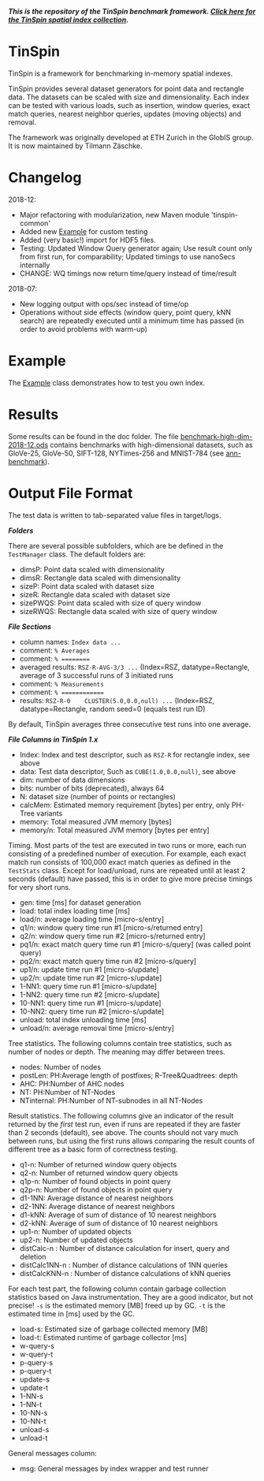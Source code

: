 **_This is the repository of the TinSpin benchmark framework. [Click here for the TinSpin spatial index collection](https://github.com/tzaeschke/tinspin-indexes)._**

# TinSpin

TinSpin is a framework for benchmarking in-memory spatial indexes. 

TinSpin provides several dataset generators for point data and rectangle data. The datasets can be scaled with size and dimensionality. Each index can be tested with various loads, such as insertion, window queries, exact match queries, nearest neighbor queries, updates (moving objects) and removal. 

The framework was originally developed at ETH Zurich in the GlobIS group. It is now maintained by Tilmann Zäschke.

# Changelog

2018-12: 
 * Major refactoring with modularization, new Maven module 'tinspin-common'
 * Added new [Example](src/main/java/ch/ethz/globis/tinspin/Example.java) for custom testing
 * Added (very basic!) import for HDF5 files.
 * Testing: Updated Window Query generator again; Use result count only from first run, for comparability; Updated timings to use nanoSecs internally
 * CHANGE: WQ timings now return time/query instead of time/result
  
2018-07: 
 * New logging output with ops/sec instead of time/op
 * Operations without side effects (window query, point query, kNN search) are repeatedly executed until a minimum time has passed (in order to avoid problems with warm-up)

# Example

The [Example](src/main/java/ch/ethz/globis/tinspin/Example.java) class demonstrates how to test you own index.

# Results

Some results can be found in the doc folder. The file [benchmark-high-dim-2018-12.ods](doc/benchmark-high-dim-2018-12.ods) contains benchmarks with high-dimensional datasets, such as GloVe-25, GloVe-50, SIFT-128, NYTimes-256 and MNIST-784 (see [ann-benchmark](https://github.com/erikbern/ann-benchmarks)).

# Output File Format

The test data is written to tab-separated value files in target/logs.

_**Folders**_

There are several possible subfolders, which are be defined in the `TestManager` class. The default folders are:

 * dimsP: Point data scaled with dimensionality
 * dimsR: Rectangle data scaled with dimensionality
 * sizeP: Point data scaled with dataset size
 * sizeR: Rectangle data scaled with dataset size
 * sizePWQS: Point data scaled with size of query window
 * sizeRWQS: Rectangle data scaled with size of query window 

_**File Sections**_

 * column names: `Index data ...`
 * comment: `% Averages`
 * comment: `% ========`
 * averaged results: `RSZ-R-AVG-3/3 ...`  (Index=RSZ, datatype=Rectangle, average of 3 successful runs of 3 initiated runs
 * comment: `% Measurements`
 * comment: `% ============`
 * results: `RSZ-R-0	CLUSTER(5.0,0.0,null) ...` (Index=RSZ, datatype=Rectangle, random seed=0 (equals test run ID)
 
By default, TinSpin averages three consecutive test runs into one average. 

_**File Columns in TinSpin 1.x**_


 * Index: Index and test descriptor, such as `RSZ-R` for rectangle index, see above
 * data: Test data descriptor, Such as `CUBE(1.0,0.0,null)`, see above
 * dim: number of data dimensions
 * bits: number of bits (deprecated), always 64
 * N: dataset size (number of points or rectangles)
 * calcMem: Estimated memory requirement [bytes] per entry, only PH-Tree variants
 * memory: Total measured JVM memory [bytes]
 * memory/n: Total measured JVM memory [bytes per entry]
 
Timing. Most parts of the test are executed in two runs or more, each run consisting of a predefined number of execution. For example, each exact match run consists of 100,000 exact match queries as defined in the `TestStats` class.
Except for load/unload, runs are repeated until at least 2 seconds (default) have passed, this is in order to give more precise timings for very short runs.
 
 * gen: time [ms] for dataset generation
 * load: total index loading time [ms]
 * load/n: average loading time [micro-s/entry]
 * q1/n: window query time run #1 [micro-s/returned entry]
 * q2/n: window query time run #2 [micro-s/returned entry]
 * pq1/n: exact match query time run #1 [micro-s/query] (was called point query)
 * pq2/n: exact match query time run #2 [micro-s/query]
 * up1/n: update time run #1 [micro-s/update]
 * up2/n: update time run #2 [micro-s/update]
 * 1-NN1: query time run #1 [micro-s/update]
 * 1-NN2: query time run #2 [micro-s/update] 
 * 10-NN1: query time run #1 [micro-s/update] 
 * 10-NN2: query time run #2 [micro-s/update] 
 * unload: total index unloading time [ms]
 * unload/n: average removal time [micro-s/entry]
 
Tree statistics. The following columns contain tree statistics, such as number of nodes or depth. The meaning may differ between trees. 
 
 * nodes: Number of nodes
 * postLen: PH:Average length of postfixes; R-Tree&Quadtrees: depth
 * AHC: PH:Number of AHC nodes
 * NT: PH:Number of NT-Nodes
 * NTinternal: PH:Number of NT-subnodes in all NT-Nodes
 
Result statistics. The following columns give an indicator of the result returned by the _first_ test run, even if runs are repeated if they are faster than 2 seconds (default), see above. The counts should not vary much between runs, but using the first runs allows comparing the result counts of different tree as a basic form of correctness testing. 
 
 * q1-n: Number of returned window query objects
 * q2-n: Number of returned window query objects
 * q1p-n: Number of found objects in point query
 * q2p-n: Number of found objects in point query
 * d1-1NN: Average distance of nearest neighbors
 * d2-1NN: Average distance of nearest neighbors
 * d1-kNN: Average of sum of distance of 10 nearest neighbors
 * d2-kNN: Average of sum of distance of 10 nearest neighbors
 * up1-n: Number of updated objects
 * up2-n: Number of updated objects
 * distCalc-n : Number of distance calculation for insert, query and deletion
 * distCalc1NN-n : Number of distance calculations of 1NN queries
 * distCalcKNN-n : Number of distance calculations of kNN queries 
 
For each test part, the following column contain garbage collection statistics based on Java instrumentation. They are a good indicator, but not precise! `-s` is the estimated memory [MB] freed up by GC. `-t` is the estimated time in [ms] used by the GC.  
 
 * load-s: Estimated size of garbage collected memory [MB] 
 * load-t: Estimated runtime of garbage collector [ms] 
 * w-query-s
 * w-query-t
 * p-query-s
 * p-query-t
 * update-s
 * update-t
 * 1-NN-s
 * 1-NN-t
 * 10-NN-s
 * 10-NN-t
 * unload-s
 * unload-t

General messages column: 

 * msg: General messages by index wrapper and test runner
 
 


